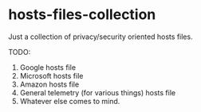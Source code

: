 # hosts-files-collection
Just a collection of privacy/security oriented hosts files.

TODO:

1. Google hosts file
2. Microsoft hosts file
3. Amazon hosts file
4. General telemetry (for various things) hosts file
5. Whatever else comes to mind.
